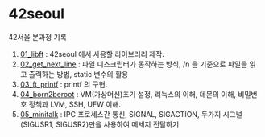 # 42seoul
42서울 본과정 기록

1. [01_libft](https://github.com/oio337a/42seoul/tree/master/01_libft) : 42seoul 에서 사용할 라이브러리 제작. 
2. [02_get_next_line](https://github.com/oio337a/42seoul/tree/master/02_get_next_line) : 파일 디스크립터가 동작하는 방식, /n 을 기준으로 파일을 읽고 출력하는 방법, static 변수의 활용
3. [03_ft_printf](https://github.com/oio337a/42seoul/tree/master/03_ft_printf) : printf 의 구현.
4. [04_born2beroot](https://github.com/oio337a/42seoul/tree/master/04_born2beroot) : VM(가상머신)초기 설정, 리눅스의 이해, 데몬의 이해, 비밀번호 정책과 LVM, SSH, UFW 이해.
5. [05_minitalk](https://github.com/oio337a/42seoul/tree/master/05_minitalk) : IPC 프로세스간 통신, SIGNAL, SIGACTION, 두가지 시그널(SIGUSR1, SIGUSR2)만을 사용하여 메세지 전달하기
